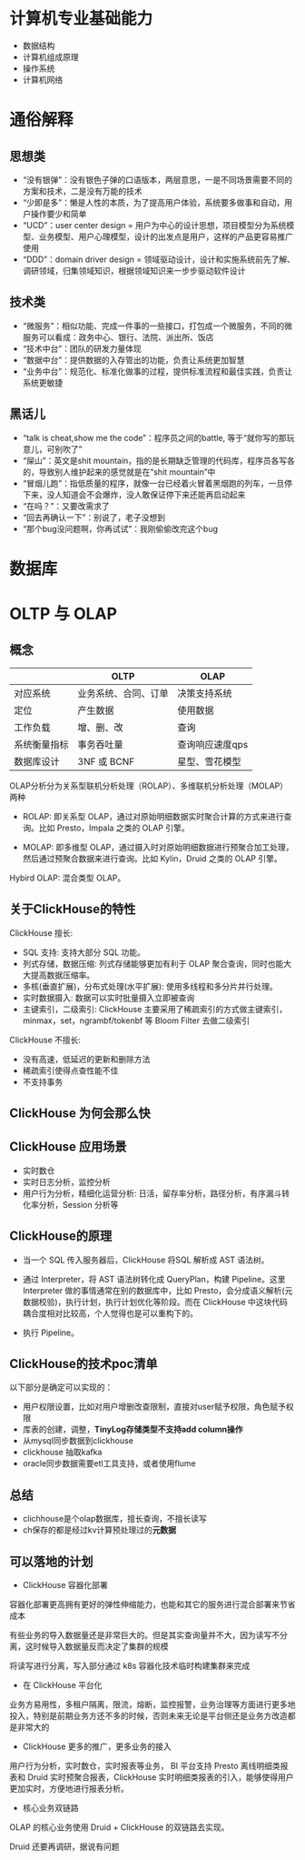 # 计算机专业基础能力

* 数据结构
* 计算机组成原理
* 操作系统
* 计算机网络

# 通俗解释

## 思想类
* “没有银弹”：没有银色子弹的口语版本，两层意思，一是不同场景需要不同的方案和技术，二是没有万能的技术
* “少即是多”：懒是人性的本质，为了提高用户体验，系统要多做事和自动，用户操作要少和简单
* “UCD”：user center design = 用户为中心的设计思想，项目模型分为系统模型、业务模型、用户心理模型，设计的出发点是用户，这样的产品更容易推广使用
* “DDD”：domain driver design = 领域驱动设计，设计和实施系统前先了解、调研领域，归集领域知识，根据领域知识来一步步驱动软件设计

## 技术类
* “微服务”：相似功能、完成一件事的一些接口，打包成一个微服务，不同的微服务可以看成：政务中心、银行、法院、派出所、饭店
* “技术中台”：团队的研发力量体现
* “数据中台”：提供数据的入存管出的功能，负责让系统更加智慧
* “业务中台”：规范化、标准化做事的过程，提供标准流程和最佳实践，负责让系统更敏捷

## 黑话儿
* “talk is cheat,show me the code”：程序员之间的battle, 等于“就你写的那玩意儿，可别吹了”
* “屎山”：英文是shit mountain，指的是长期缺乏管理的代码库，程序员各写各的，导致别人维护起来的感觉就是在“shit mountain”中
* “冒烟儿跑”：指低质量的程序，就像一台已经着火冒着黑烟跑的列车，一旦停下来，没人知道会不会爆炸，没人敢保证停下来还能再启动起来
* “在吗？”：又要改需求了
* “回去再确认一下”：别说了，老子没想到
* “那个bug没问题啊，你再试试”：我刚偷偷改完这个bug

# 数据库

# OLTP 与 OLAP

## 概念

|  | OLTP | OLAP |
| --- | --- | --- |
| 对应系统 | 业务系统、合同、订单 | 决策支持系统 |
| 定位 | 产生数据 | 使用数据 |
| 工作负载 | 增、删、改 | 查询 |
| 系统衡量指标 | 事务吞吐量 | 查询响应速度qps |
| 数据库设计 | 3NF 或 BCNF | 星型、雪花模型 |  

OLAP分析分为关系型联机分析处理（ROLAP）、多维联机分析处理（MOLAP）两种

* ROLAP: 即关系型 OLAP，通过对原始明细数据实时聚合计算的方式来进行查询。比如 Presto，Impala 之类的 OLAP 引擎。

* MOLAP: 即多维型 OLAP，通过摄入时对原始明细数据进行预聚合加工处理，然后通过预聚合数据来进行查询。比如 Kylin，Druid 之类的 OLAP 引擎。

Hybird OLAP: 混合类型 OLAP。

## 关于ClickHouse的特性

ClickHouse 擅长:

* SQL 支持: 支持大部分 SQL 功能。
* 列式存储，数据压缩: 列式存储能够更加有利于 OLAP 聚合查询，同时也能大大提高数据压缩率。
* 多核(垂直扩展)，分布式处理(水平扩展): 使用多线程和多分片并行处理。
* 实时数据摄入: 数据可以实时批量摄入立即被查询
* 主键索引，二级索引: ClickHouse 主要采用了稀疏索引的方式做主键索引，minmax，set，ngrambf/tokenbf 等 Bloom Filter 去做二级索引

ClickHouse 不擅长:

* 没有高速，低延迟的更新和删除方法 
* 稀疏索引使得点查性能不佳
* 不支持事务

##  ClickHouse 为何会那么快

## ClickHouse 应用场景

* 实时数仓
* 实时日志分析，监控分析
* 用户行为分析，精细化运营分析: 日活，留存率分析，路径分析，有序漏斗转化率分析，Session 分析等


## ClickHouse的原理

* 当一个 SQL 传入服务器后，ClickHouse 将SQL 解析成 AST 语法树。

* 通过 Interpreter，将 AST 语法树转化成 QueryPlan，构建 Pipeline。这里 Interpreter 做的事情通常在别的数据库中，比如 Presto，会分成语义解析(元数据校验)，执行计划，执行计划优化等阶段。而在 ClickHouse 中这块代码耦合度相对比较高，个人觉得也是可以重构下的。

* 执行 Pipeline。 

## ClickHouse的技术poc清单

以下部分是确定可以实现的：

* 用户权限设置，比如对用户增删改查限制，直接对user赋予权限，角色赋予权限
* 库表的创建，调整，**TinyLog存储类型不支持add column操作**
* 从mysql同步数据到clickhouse
* clickhouse 抽取kafka
* oracle同步数据需要etl工具支持，或者使用flume

## 总结

* clichhouse是个olap数据库，擅长查询，不擅长读写
* ch保存的都是经过kv计算预处理过的**元数据**

## 可以落地的计划

* ClickHouse 容器化部署

容器化部署更高拥有更好的弹性伸缩能力，也能和其它的服务进行混合部署来节省成本

有些业务的导入数据量还是非常巨大的。但是其实查询量并不大，因为读写不分离，这时候导入数据量反而决定了集群的规模

将读写进行分离，写入部分通过 k8s 容器化技术临时构建集群来完成

* 在 ClickHouse 平台化

业务方易用性，多租户隔离，限流，熔断，监控报警，业务治理等方面进行更多地投入，特别是前期业务方还不多的时候，否则未来无论是平台侧还是业务方改造都是非常大的

* ClickHouse 更多的推广，更多业务的接入

用户行为分析，实时数仓，实时报表等业务， BI 平台支持 Presto 离线明细类报表和 Druid 实时预聚合报表，ClickHouse 实时明细类报表的引入，能够使得用户更加实时，方便地进行报表分析。

* 核心业务双链路

OLAP 的核心业务使用 Druid + ClickHouse 的双链路去实现。

Druid 还要再调研，据说有问题
